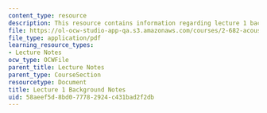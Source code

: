 ```yaml
---
content_type: resource
description: This resource contains information regarding lecture 1 background notes.
file: https://ol-ocw-studio-app-qa.s3.amazonaws.com/courses/2-682-acoustical-oceanography-spring-2012/58aeef5d8bd077782924c431bad2f2db_MIT2_682S12_bglec01.pdf
file_type: application/pdf
learning_resource_types:
- Lecture Notes
ocw_type: OCWFile
parent_title: Lecture Notes
parent_type: CourseSection
resourcetype: Document
title: Lecture 1 Background Notes
uid: 58aeef5d-8bd0-7778-2924-c431bad2f2db
---
```

